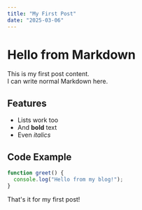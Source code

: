 ```yaml
---
title: "My First Post"
date: "2025-03-06"
---
```


# Hello from Markdown

This is my first post content.  
I can write normal Markdown here.  

## Features

- Lists work too
- And **bold** text
- Even *italics*

## Code Example

```javascript
function greet() {
  console.log("Hello from my blog!");
}
```

That's it for my first post!
